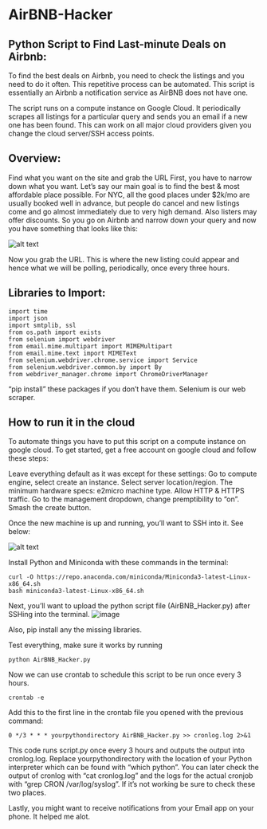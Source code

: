 # AirBNB-Hacker

## Python Script to Find Last-minute Deals on Airbnb:
To find the best deals on Airbnb, you need to check the listings and you need to do it often. This repetitive process can be automated. This script is essentially an Airbnb a notification service as AirBNB does not have one. 

The script runs on a compute instance on Google Cloud. It periodically scrapes all listings for a particular query and sends you an email if a new one has been found. This can work on all major cloud providers given you change the cloud server/SSH access points.

## Overview:
Find what you want on the site and grab the URL
First, you have to narrow down what you want. Let’s say our main goal is to find the best & most affordable place possible. For NYC, all the good places under $2k/mo are usually booked well in advance, but people do cancel and new listings come and go almost immediately due to very high demand. Also listers may offer discounts. So you go on Airbnb and narrow down your query and now you have something that looks like this:

![alt text](https://i.insider.com/5e471a0e3b62b76bed4fe3a2)

Now you grab the URL. This is where the new listing could appear and hence what we will be polling, periodically, once every three hours.

## Libraries to Import:
~~~
import time
import json
import smtplib, ssl
from os.path import exists
from selenium import webdriver
from email.mime.multipart import MIMEMultipart
from email.mime.text import MIMEText
from selenium.webdriver.chrome.service import Service
from selenium.webdriver.common.by import By
from webdriver_manager.chrome import ChromeDriverManager
~~~

“pip install” these packages if you don’t have them. Selenium is our web scraper. 

## How to run it in the cloud
To automate things you have to put this script on a compute instance on google cloud. To get started, get a free account on google cloud and follow these steps:

  Leave everything default as it was except for these settings:
  Go to compute engine, select create an instance.
  Select server location/region.
  The minimum hardware specs: e2micro machine type.
  Allow HTTP & HTTPS traffic.
  Go to the management dropdown, change premptibility to “on”. Smash the create button.

  Once the new machine is up and running, you’ll want to SSH into it. See below:
  
![alt text](https://miro.medium.com/max/700/1*pnUgZLXGCP03-U9E9ZocPg.png)

  Install Python and Miniconda with these commands in the terminal:
  ~~~
  curl -O https://repo.anaconda.com/miniconda/Miniconda3-latest-Linux-x86_64.sh
  bash miniconda3-latest-Linux-x86_64.sh
  ~~~
  Next, you’ll want to upload the python script file (AirBNB_Hacker.py) after SSHing into the terminal. 
  ![image](https://user-images.githubusercontent.com/55500076/144329725-d67d17bd-792c-4b60-a858-6799692c0991.png)

  Also, pip install any the missing libraries.

  Test everything, make sure it works by running
  ~~~
  python AirBNB_Hacker.py
  ~~~

  Now we can use crontab to schedule this script to be run once every 3 hours.
  ~~~
  crontab -e
  ~~~
  
  Add this to the first line in the crontab file you opened with the previous command:
  ~~~
  0 */3 * * * yourpythondirectory AirBNB_Hacker.py >> cronlog.log 2>&1
  ~~~
  
This code runs script.py once every 3 hours and outputs the output into cronlog.log. Replace yourpythondirectory with the location of your Python interpreter which can be found with “which python”. You can later check the output of cronlog with “cat cronlog.log” and the logs for the actual cronjob with “grep CRON /var/log/syslog”. If it’s not working be sure to check these two places.

Lastly, you might want to receive notifications from your Email app on your phone. It helped me alot.

